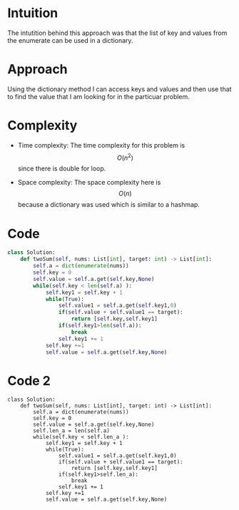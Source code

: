 # Intuition
The intutition behind this approach was that the list of key and values from the enumerate can be used in a dictionary.

# Approach
Using the dictionary method I can access keys and values and then use that to find the value that I am looking for in the particuar problem.

# Complexity
- Time complexity:
The time complexity for this problem is $$O(n^2)$$ since there is double for loop.

- Space complexity:
The space complexity here is $$O(n)$$
because a dictionary was used which is similar to a hashmap.

# Code
```Python
class Solution:
    def twoSum(self, nums: List[int], target: int) -> List[int]:
        self.a = dict(enumerate(nums))
        self.key = 0
        self.value = self.a.get(self.key,None)
        while(self.key < len(self.a) ):
            self.key1 = self.key + 1
            while(True):
                self.value1 = self.a.get(self.key1,0)
                if(self.value + self.value1 == target):
                    return [self.key,self.key1]
                if(self.key1>len(self.a)):
                    break
                self.key1 += 1 
            self.key +=1
            self.value = self.a.get(self.key,None)

```
# Code 2
```
class Solution:
    def twoSum(self, nums: List[int], target: int) -> List[int]:
        self.a = dict(enumerate(nums))
        self.key = 0
        self.value = self.a.get(self.key,None)
        self.len_a = len(self.a)
        while(self.key < self.len_a ):
            self.key1 = self.key + 1
            while(True):
                self.value1 = self.a.get(self.key1,0)
                if(self.value + self.value1 == target):
                    return [self.key,self.key1]
                if(self.key1>self.len_a):
                    break
                self.key1 += 1 
            self.key +=1
            self.value = self.a.get(self.key,None)

```